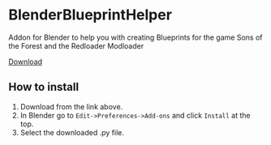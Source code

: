 # BlenderBlueprintHelper
 Addon for Blender to help you with creating Blueprints for the game Sons of the Forest and the Redloader Modloader

[Download](https://raw.githubusercontent.com/ToniMacaroni/BlueprintHelper/refs/heads/main/BlueprintHelper.py)

## How to install
1) Download from the link above.
2) In Blender go to `Edit->Preferences->Add-ons` and click `Install` at the top.
3) Select the downloaded .py file.
